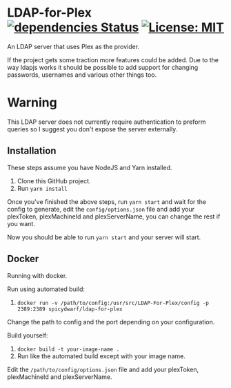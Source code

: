 # LDAP-for-Plex [![dependencies Status](https://david-dm.org/SpicyDwarf/LDAP-For-Plex/status.svg)](https://david-dm.org/SpicyDwarf/LDAP-For-Plex) [![License: MIT](https://img.shields.io/badge/License-MIT-yellow.svg)](https://opensource.org/licenses/MIT)
An LDAP server that uses Plex as the provider.

If the project gets some traction more features could be added. Due to the way ldapjs works it should be possible to add support for changing passwords, usernames and various other things too.

# Warning
This LDAP server does not currently require authentication to preform queries so I suggest you don't expose the server externally.

## Installation
These steps assume you have NodeJS and Yarn installed.

1. Clone this GitHub project.
2. Run `yarn install`

Once you've finished the above steps, run `yarn start` and wait for the config to generate, edit the `config/options.json` file and add your plexToken, plexMachineId and plexServerName, you can change the rest if you want.

Now you should be able to run `yarn start` and your server will start.

## Docker
Running with docker.

Run using automated build:
1. `docker run -v /path/to/config:/usr/src/LDAP-For-Plex/config -p 2389:2389 spicydwarf/ldap-for-plex`

Change the path to config and the port depending on your configuration.

Build yourself:
1. `docker build -t your-image-name .`
2. Run like the automated build except with your image name.

Edit the `/path/to/config/options.json` file and add your plexToken, plexMachineId and plexServerName.
